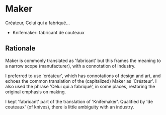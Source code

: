# Maker #

Créateur,
Celui qui a fabriqué...

* Knifemaker: fabricant de couteaux

## Rationale ##

Maker is commonly translated as 'fabricant' but this frames the meaning
to a narrow scope (manufacturer), with a connotation of industry.

I preferred to use 'créateur', which has connotations of design and art,
and echoes the common translation of the (capitalized) Maker as 'Créateur'.
I also used the phrase 'Celui qui a fabriqué', in some places, restoring
the original emphasis on making.

I kept 'fabricant' part of the translation of 'Knifemaker'. Qualified
by 'de couteaux' (of knives), there is little ambiguity with an industry.
